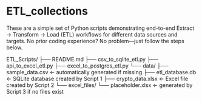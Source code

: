 # ETL_collections

These are a simple set of Python scripts demonstrating end-to-end Extract → Transform → Load (ETL) workflows for different data sources and targets. No prior coding experience? No problem—just follow the steps below.

ETL_Scripts/
├── README.md
├── csv_to_sqlite_etl.py
├── api_to_excel_etl.py
├── excel_to_postgres_etl.py
└── data/
    ├── sample_data.csv         ← automatically generated if missing
    ├── etl_database.db         ← SQLite database created by Script 1
    ├── crypto_data.xlsx        ← Excel file created by Script 2
    └── excel_files/
        └── placeholder.xlsx    ← generated by Script 3 if no files exist
